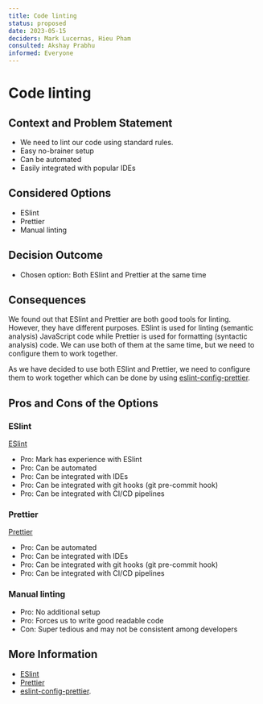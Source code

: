 ```yaml
---
title: Code linting
status: proposed
date: 2023-05-15
deciders: Mark Lucernas, Hieu Pham
consulted: Akshay Prabhu
informed: Everyone
---
```


# Code linting

## Context and Problem Statement

- We need to lint our code using standard rules.
- Easy no-brainer setup
- Can be automated
- Easily integrated with popular IDEs

## Considered Options

- ESlint
- Prettier
- Manual linting

## Decision Outcome

- Chosen option: Both ESlint and Prettier at the same time

## Consequences

We found out that ESlint and Prettier are both good tools for linting. However,
they have different purposes. ESlint is used for linting (semantic analysis)
JavaScript code while Prettier is used for formatting (syntactic analysis) code.
We can use both of them at the same time, but we need to configure them to work
together.

As we have decided to use both ESlint and Prettier, we need to configure them to
work together which can be done by using
[eslint-config-prettier](https://www.npmjs.com/package/eslint-plugin-prettier).

## Pros and Cons of the Options

### ESlint

[ESlint](https://eslint.org/)

- Pro: Mark has experience with ESlint
- Pro: Can be automated
- Pro: Can be integrated with IDEs
- Pro: Can be integrated with git hooks (git pre-commit hook)
- Pro: Can be integrated with CI/CD pipelines

### Prettier

[Prettier](https://prettier.io/)

- Pro: Can be automated
- Pro: Can be integrated with IDEs
- Pro: Can be integrated with git hooks (git pre-commit hook)
- Pro: Can be integrated with CI/CD pipelines

### Manual linting

- Pro: No additional setup
- Pro: Forces us to write good readable code
- Con: Super tedious and may not be consistent among developers

## More Information

- [ESlint](https://eslint.org/)
- [Prettier](https://prettier.io/)
- [eslint-config-prettier](https://www.npmjs.com/package/eslint-plugin-prettier).


